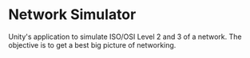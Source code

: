 # Network Simulator

Unity's application to simulate ISO/OSI Level 2 and 3 of a network. The objective is to get a best big picture of networking.

